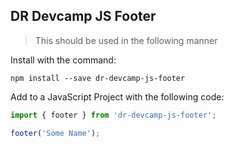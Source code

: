 ## DR Devcamp JS Footer

> This should be used in the following manner

Install with the command:

```
npm install --save dr-devcamp-js-footer
```

Add to a JavaScript Project with the following code:

```javascript
import { footer } from 'dr-devcamp-js-footer';

footer('Some Name');
```